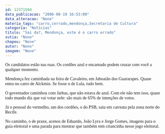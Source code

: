 ```yaml
---
id: 12371584
data_publicacao: "2006-08-19 16:53:00"
data_alteracao: "None"
materia_tags: "carro,cerrado,mendonça,Secretaria de Cultura"
categoria: "Notícias"
titulo: "Sai da?, Mendonça, este é o carro errado"
sutia: "None"
chapeu: "None"
autor: "None"
imagem: "None"
---
```

<p><P><FONT face=Verdana>Os candidatos estão nas ruas. Os cordões azul e encarnado podem cruzar com você a qualquer momento.</FONT></P></p>
<p><P><FONT face=Verdana>Mendonça fez caminhada na feira de Cavaleiro, em Jaboatão dos Guararapes. Quase entra no carro de Alckmin.&nbsp;Se fosse o de&nbsp;Lula, tudo bem.</FONT></P></p>
<p><P><FONT face=Verdana>O governador caminhou com Jarbas, que não estava de azul. Com ele não tem isso, quase todo mundo diz que vai votar nele: são&nbsp;mais de 65%&nbsp;de intenções de votos.</FONT></P></p>
<p><P><FONT face=Verdana>Já o pessoal do vermelho, um dos cordões, o do PSB, saiu em carreata pela zona norte do Recife.</FONT></P></p>
<p><P><FONT face=Verdana>No caminho, o de praxe, acenos de Eduardo, João Lyra e Jorge Gomes, imagens para o guia eleitoral e uma parada para mostrar que também tem criancinha nesse jogo eleitoral.</FONT></P> </p>
